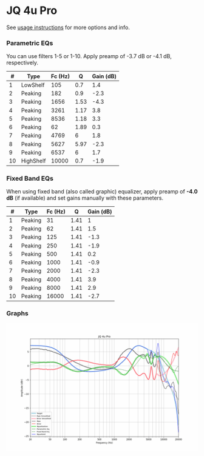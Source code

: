 # JQ 4u Pro
See [usage instructions](https://github.com/jaakkopasanen/AutoEq#usage) for more options and info.

### Parametric EQs
You can use filters 1-5 or 1-10. Apply preamp of -3.7 dB or -4.1 dB, respectively.

|   # | Type      |   Fc (Hz) |    Q |   Gain (dB) |
|-----|-----------|-----------|------|-------------|
|   1 | LowShelf  |       105 | 0.7  |         1.4 |
|   2 | Peaking   |       182 | 0.9  |        -2.3 |
|   3 | Peaking   |      1656 | 1.53 |        -4.3 |
|   4 | Peaking   |      3261 | 1.17 |         3.8 |
|   5 | Peaking   |      8536 | 1.18 |         3.3 |
|   6 | Peaking   |        62 | 1.89 |         0.3 |
|   7 | Peaking   |      4769 | 6    |         1.8 |
|   8 | Peaking   |      5627 | 5.97 |        -2.3 |
|   9 | Peaking   |      6537 | 6    |         1.7 |
|  10 | HighShelf |     10000 | 0.7  |        -1.9 |

### Fixed Band EQs
When using fixed band (also called graphic) equalizer, apply preamp of **-4.0 dB** (if available) and set gains manually with these parameters.

|   # | Type    |   Fc (Hz) |    Q |   Gain (dB) |
|-----|---------|-----------|------|-------------|
|   1 | Peaking |        31 | 1.41 |         1   |
|   2 | Peaking |        62 | 1.41 |         1.5 |
|   3 | Peaking |       125 | 1.41 |        -1.3 |
|   4 | Peaking |       250 | 1.41 |        -1.9 |
|   5 | Peaking |       500 | 1.41 |         0.2 |
|   6 | Peaking |      1000 | 1.41 |        -0.9 |
|   7 | Peaking |      2000 | 1.41 |        -2.3 |
|   8 | Peaking |      4000 | 1.41 |         3.9 |
|   9 | Peaking |      8000 | 1.41 |         2.9 |
|  10 | Peaking |     16000 | 1.41 |        -2.7 |

### Graphs
![](./JQ%204u%20Pro.png)
